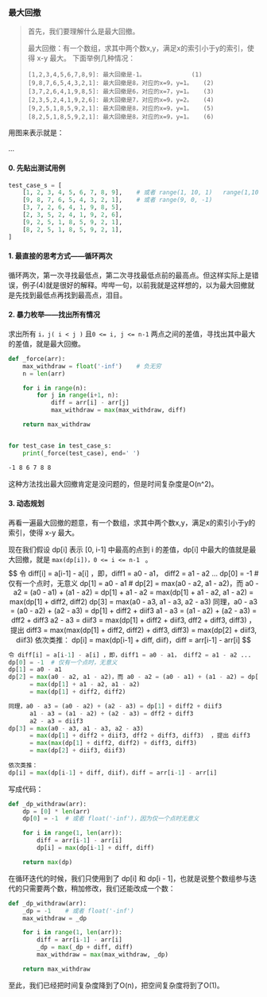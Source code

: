 ### 最大回撤
> 首先，我们要理解什么是最大回撤。
>
> 最大回撤：有一个数组，求其中两个数x,y，满足x的索引小于y的索引，使得 x-y 最大。 下面举例几种情况：
>
> ```
> [1,2,3,4,5,6,7,8,9]: 最大回撤是-1。	            (1)
> [9,8,7,6,5,4,3,2,1]: 最大回撤是8，对应的x=9，y=1。	(2)
> [3,7,2,6,4,1,9,8,5]: 最大回撤是6，对应的x=7，y=1。	(3)
> [2,3,5,2,4,1,9,2,6]: 最大回撤是7，对应的x=9，y=2。	(4)
> [9,2,5,1,8,5,9,2,1]: 最大回撤是8，对应的x=9，y=1。	(5)
> [8,2,5,1,8,5,9,2,1]: 最大回撤是8，对应的x=9，y=1。	(6)
> ```



用图来表示就是：

...

#### 0. 先贴出测试用例

```python
test_case_s = [
    [1, 2, 3, 4, 5, 6, 7, 8, 9],    # 或者 range(1, 10, 1)   range(1,10) == [1, 10) 左开右闭
    [9, 8, 7, 6, 5, 4, 3, 2, 1],    # 或者 range(9, 0, -1)
    [3, 7, 2, 6, 4, 1, 9, 8, 5],
    [2, 3, 5, 2, 4, 1, 9, 2, 6],
    [9, 2, 5, 1, 8, 5, 9, 2, 1],
    [8, 2, 5, 1, 8, 5, 9, 2, 1],
]
```

#### 1. 最直接的思考方式——循环两次

循环两次，第一次寻找最低点，第二次寻找最低点前的最高点。但这样实际上是错误，例子(4)就是很好的解释。哔哔一句，以前我就是这样想的，以为最大回撤就是先找到最低点再找到最高点，泪目。

#### 2. 暴力枚举——找出所有情况

求出所有 `i，j( i < j )` 且`0 <= i, j <= n-1` 两点之间的差值，寻找出其中最大的差值，就是最大回撤。

```python
def _force(arr):
    max_withdraw = float('-inf')    # 负无穷
    n = len(arr)

    for i in range(n):
        for j in range(i+1, n):
            diff = arr[i] - arr[j]
            max_withdraw = max(max_withdraw, diff)

    return max_withdraw


for test_case in test_case_s:
    print(_force(test_case), end=' ')
```

```css
-1 8 6 7 8 8 
```

这种方法找出最大回撤肯定是没问题的，但是时间复杂度是O(n^2)。

#### 3. 动态规划

再看一遍最大回撤的题意，有一个数组，求其中两个数x,y，满足x的索引小于y的索引，使得 x-y 最大。

现在我们假设 dp[i] 表示 [0, i-1] 中最高的点到 i 的差值，dp[i] 中最大的值就是最大回撤，就是 `max(dp[i])，0 <= i <= n-1 ` 。
$$
令 diff[i] = a[i-1] - a[i] ，即，diff1 = a0 - a1， diff2 = a1 - a2 ...
dp[0] = -1  # 仅有一个点时，无意义
dp[1] = a0 - a1	 # 
dp[2] = max(a0 - a2, a1 - a2)，而 a0 - a2 = (a0 - a1) + (a1 - a2) = dp[1] + a1 - a2
	= max(dp[1] + a1 - a2, a1 - a2)
	= max(dp[1] + diff2, diff2)
dp[3] = max(a0 - a3, a1 - a3, a2 - a3)
	同理，a0 - a3 = (a0 - a2) + (a2 - a3) = dp[1] + diff2 + diif3
		  a1 - a3 = (a1 - a2) + (a2 - a3) = dff2 + diff3
		  a2 - a3 = diif3
	= max(dp[1] + diff2 + diif3, dff2 + diff3, diff3)  ，提出 diff3
	= max(max(dp[1] + diff2, diff2) + diff3, diff3)
	= max(dp[2] + diif3, diif3)
依次类推：
dp[i] = max(dp[i-1] + diff, diif)，diff = arr[i-1] - arr[i]
$$

```python
令 diff[i] = a[i-1] - a[i] ，即，diff1 = a0 - a1， diff2 = a1 - a2 ...
dp[0] = -1  # 仅有一个点时，无意义
dp[1] = a0 - a1	
dp[2] = max(a0 - a2, a1 - a2)，而 a0 - a2 = (a0 - a1) + (a1 - a2) = dp[1] + a1 - a2
	  = max(dp[1] + a1 - a2, a1 - a2)
	  = max(dp[1] + diff2, diff2)

同理，a0 - a3 = (a0 - a2) + (a2 - a3) = dp[1] + diff2 + diif3
      a1 - a3 = (a1 - a2) + (a2 - a3) = dff2 + diff3
      a2 - a3 = diif3
dp[3] = max(a0 - a3, a1 - a3, a2 - a3)
	  = max(dp[1] + diff2 + diif3, dff2 + diff3, diff3)  ，提出 diff3
	  = max(max(dp[1] + diff2, diff2) + diff3, diff3)
	  = max(dp[2] + diif3, diif3)
    
依次类推：
dp[i] = max(dp[i-1] + diff, diif)，diff = arr[i-1] - arr[i]
```

写成代码：

```python
def _dp_withdraw(arr):
    dp = [0] * len(arr)
    dp[0] = -1  # 或者 float('-inf')，因为仅一个点时无意义

    for i in range(1, len(arr)):
        diff = arr[i-1] - arr[i]
        dp[i] = max(dp[i-1] + diff, diff)

    return max(dp)
```

在循环迭代的时候，我们只使用到了 dp[i] 和 dp[i - 1]，也就是说整个数组参与迭代的只需要两个数，稍加修改，我们还能改成一个数：

```python
def _dp_withdraw(arr):
    _dp = -1	# 或者 float('-inf')
    max_withdraw = _dp

    for i in range(1, len(arr)):
        diff = arr[i-1] - arr[i]
        _dp = max(_dp + diff, diff)
        max_withdraw = max(max_withdraw, _dp)

    return max_withdraw
```

至此，我们已经把时间复杂度降到了O(n)，把空间复杂度将到了O(1)。
